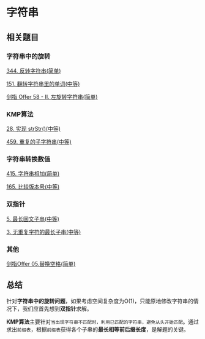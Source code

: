 # 字符串

## 相关题目

### 字符串中的旋转

[344. 反转字符串(简单)](https://github.com/kerwin-ly/Blog/blob/main/algorithm/string/344.%20%E5%8F%8D%E8%BD%AC%E5%AD%97%E7%AC%A6%E4%B8%B2(%E7%AE%80%E5%8D%95).md)

[151. 翻转字符串里的单词(中等)](https://github.com/kerwin-ly/Blog/blob/main/algorithm/string/151.%20%E7%BF%BB%E8%BD%AC%E5%AD%97%E7%AC%A6%E4%B8%B2%E9%87%8C%E7%9A%84%E5%8D%95%E8%AF%8D(%E4%B8%AD%E7%AD%89).md)

[剑指 Offer 58 - II. 左旋转字符串(简单)](https://github.com/kerwin-ly/Blog/blob/main/algorithm/string/%E5%89%91%E6%8C%87%20Offer%2058%20-%20II.%20%E5%B7%A6%E6%97%8B%E8%BD%AC%E5%AD%97%E7%AC%A6%E4%B8%B2(%E7%AE%80%E5%8D%95).md)

### KMP算法

[28. 实现 strStr()(中等)](https://github.com/kerwin-ly/Blog/blob/main/algorithm/string/28.%20%E5%AE%9E%E7%8E%B0%20strStr()(%E4%B8%AD%E7%AD%89).md)

[459. 重复的子字符串(中等)](https://github.com/kerwin-ly/Blog/blob/main/algorithm/string/459.%20%E9%87%8D%E5%A4%8D%E7%9A%84%E5%AD%90%E5%AD%97%E7%AC%A6%E4%B8%B2(%E4%B8%AD%E7%AD%89).md)

### 字符串转换数值

[415. 字符串相加(简单)](https://github.com/kerwin-ly/Blog/blob/main/algorithm/string/415.%20%E5%AD%97%E7%AC%A6%E4%B8%B2%E7%9B%B8%E5%8A%A0(%E7%AE%80%E5%8D%95).md)

[165. 比较版本号(中等)](https://github.com/kerwin-ly/Blog/blob/main/algorithm/string/165.%20%E6%AF%94%E8%BE%83%E7%89%88%E6%9C%AC%E5%8F%B7(%E4%B8%AD%E7%AD%89).md)

### 双指针

[5. 最长回文子串(中等)](https://github.com/kerwin-ly/Blog/blob/main/algorithm/string/5.%20%E6%9C%80%E9%95%BF%E5%9B%9E%E6%96%87%E5%AD%90%E4%B8%B2(%E4%B8%AD%E7%AD%89).md)

[3. 无重复字符的最长子串(中等)](https://github.com/kerwin-ly/Blog/blob/main/algorithm/string/3.%20%E6%97%A0%E9%87%8D%E5%A4%8D%E5%AD%97%E7%AC%A6%E7%9A%84%E6%9C%80%E9%95%BF%E5%AD%90%E4%B8%B2(%E4%B8%AD%E7%AD%89).md)

### 其他

[剑指Offer 05.替换空格(简单)](https://github.com/kerwin-ly/Blog/blob/main/algorithm/string/%E5%89%91%E6%8C%87Offer%2005.%E6%9B%BF%E6%8D%A2%E7%A9%BA%E6%A0%BC(%E7%AE%80%E5%8D%95).md)

## 总结

针对**字符串中的旋转问题**，如果考虑空间复杂度为O(1)，只能原地修改字符串的情况下，我们应首先想到**双指针**求解。

**KMP算法**主要针对`当出现字符串不匹配时，利用已匹配的字符串，避免从头开始匹配`。通过求出`前缀表`，根据`前缀表`获得各个子串的**最长相等前后缀长度**，是解题的关键。

